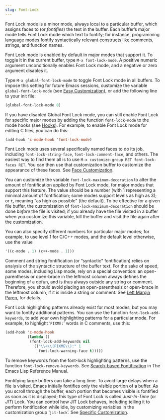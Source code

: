 ```yaml
---
slug: Font-Lock
---
```


Font Lock mode is a minor mode, always local to a particular buffer, which assigns faces to (or *fontifies*) the text in the buffer. Each buffer’s major mode tells Font Lock mode which text to fontify; for instance, programming language modes fontify syntactically relevant constructs like comments, strings, and function names.

Font Lock mode is enabled by default in major modes that support it. To toggle it in the current buffer, type `M-x font-lock-mode`. A positive numeric argument unconditionally enables Font Lock mode, and a negative or zero argument disables it.

Type `M-x global-font-lock-mode` to toggle Font Lock mode in all buffers. To impose this setting for future Emacs sessions, customize the variable `global-font-lock-mode` (see [Easy Customization](/docs/emacs/Easy-Customization)), or add the following line to your init file:

```lisp
(global-font-lock-mode 0)
```

If you have disabled Global Font Lock mode, you can still enable Font Lock for specific major modes by adding the function `font-lock-mode` to the mode hooks (see [Hooks](/docs/emacs/Hooks)). For example, to enable Font Lock mode for editing C files, you can do this:

```lisp
(add-hook 'c-mode-hook 'font-lock-mode)
```

Font Lock mode uses several specifically named faces to do its job, including `font-lock-string-face`, `font-lock-comment-face`, and others. The easiest way to find them all is to use `M-x customize-group RET font-lock-faces RET`. You can then use that customization buffer to customize the appearance of these faces. See [Face Customization](/docs/emacs/Face-Customization).

You can customize the variable `font-lock-maximum-decoration` to alter the amount of fontification applied by Font Lock mode, for major modes that support this feature. The value should be a number (with 1 representing a minimal amount of fontification; some modes support levels as high as 3); or `t`, meaning “as high as possible" (the default). To be effective for a given file buffer, the customization of `font-lock-maximum-decoration` should be done *before* the file is visited; if you already have the file visited in a buffer when you customize this variable, kill the buffer and visit the file again after the customization.

You can also specify different numbers for particular major modes; for example, to use level 1 for C/C++ modes, and the default level otherwise, use the value

```lisp
'((c-mode . 1) (c++-mode . 1)))
```

Comment and string fontification (or “syntactic" fontification) relies on analysis of the syntactic structure of the buffer text. For the sake of speed, some modes, including Lisp mode, rely on a special convention: an open-parenthesis or open-brace in the leftmost column always defines the beginning of a defun, and is thus always outside any string or comment. Therefore, you should avoid placing an open-parenthesis or open-brace in the leftmost column, if it is inside a string or comment. See [Left Margin Paren](/docs/emacs/Left-Margin-Paren), for details.

Font Lock highlighting patterns already exist for most modes, but you may want to fontify additional patterns. You can use the function `font-lock-add-keywords`, to add your own highlighting patterns for a particular mode. For example, to highlight ‘`FIXME:`’ words in C comments, use this:

```lisp
(add-hook 'c-mode-hook
          (lambda ()
           (font-lock-add-keywords nil
            '(("\\<\\(FIXME\\):" 1
               font-lock-warning-face t)))))
```

To remove keywords from the font-lock highlighting patterns, use the function `font-lock-remove-keywords`. See [Search-based Fontification](https://www.gnu.org/software/emacs/manual/html_mono/elisp.html#Search_002dbased-Fontification) in The Emacs Lisp Reference Manual.

Fontifying large buffers can take a long time. To avoid large delays when a file is visited, Emacs initially fontifies only the visible portion of a buffer. As you scroll through the buffer, each portion that becomes visible is fontified as soon as it is displayed; this type of Font Lock is called *Just-In-Time* (or *JIT*) Lock. You can control how JIT Lock behaves, including telling it to perform fontification while idle, by customizing variables in the customization group ‘`jit-lock`’. See [Specific Customization](/docs/emacs/Specific-Customization).
